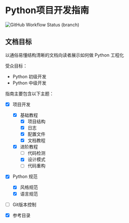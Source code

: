 # Python项目开发指南

![GitHub Workflow Status (branch)](https://img.shields.io/github/workflow/status/Sakura4036/PythonGuide/guide/main?style=flat-square)

## 文档目标

以通俗易懂结构清晰的文档向读者展示如何做 Python 工程化

受众目标：

- Python 初级开发
- Python 中级开发

指南主要包含以下主题：

- [x] 项目开发
    - [x] 基础教程
	    - [x] 项目结构
	    - [x] 日志
	    - [x] 配置文件
	    - [x] 文档教程
    - [x] 进阶教程
        - [ ] 代码检测
        - [x] 设计模式
        - [ ] 代码重构
     
- [x] Python 规范
    - [x] 风格规范
    - [x] 语言规范
- [ ] Git版本控制
- [x] 参考目录


